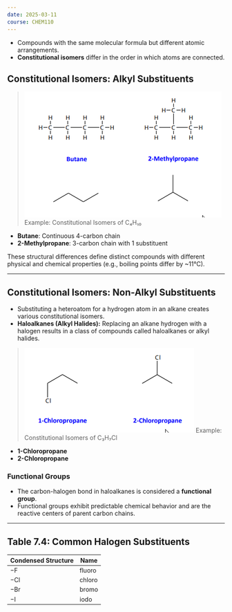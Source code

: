 ```yaml
---
date: 2025-03-11
course: CHEM110
---
```


- Compounds with the same molecular formula but different atomic arrangements.
- **Constitutional isomers** differ in the order in which atoms are connected.
## Constitutional Isomers: Alkyl Substituents


>
>![](./attachments/20250308233020.png)
>Example: Constitutional Isomers of C₄H₁₀
- **Butane**: Continuous 4-carbon chain
- **2-Methylpropane**: 3-carbon chain with 1 substituent


These structural differences define distinct compounds with different physical and chemical properties (e.g., boiling points differ by ~11°C).

---

## Constitutional Isomers: Non-Alkyl Substituents

- Substituting a heteroatom for a hydrogen atom in an alkane creates various constitutional isomers.
- **Haloalkanes (Alkyl Halides):** Replacing an alkane hydrogen with a halogen results in a class of compounds called haloalkanes or alkyl halides.


>![](./attachments/20250308231660.png)
>Example: Constitutional Isomers of C₃H₇Cl
- **1-Chloropropane**
- **2-Chloropropane**



### Functional Groups

- The carbon-halogen bond in haloalkanes is considered a **functional group**.
- Functional groups exhibit predictable chemical behavior and are the reactive centers of parent carbon chains.

---
## Table 7.4: Common Halogen Substituents

| Condensed Structure | Name   |
| ------------------- | ------ |
| −F                  | fluoro |
| −Cl                 | chloro |
| −Br                 | bromo  |
| −I                  | iodo   |
